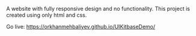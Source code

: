 A website with fully responsive design and no functionality.
This project is created using only html and css.

Go live:
https://orkhanmehbaliyev.github.io/UIKitbaseDemo/
